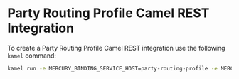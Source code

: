 # Party Routing Profile Camel REST Integration

To create a Party Routing Profile Camel REST integration use the following `kamel` command:

```bash
kamel run -e MERCURY_BINDING_SERVICE_HOST=party-routing-profile -e MERCURY_BINDING_SERVICE_PORT=9000 --name party-routing-profile-camelk-rest party-routing-profile-direct.yaml ../common-integrations/grpc.yaml --trait service.enabled=true
```
